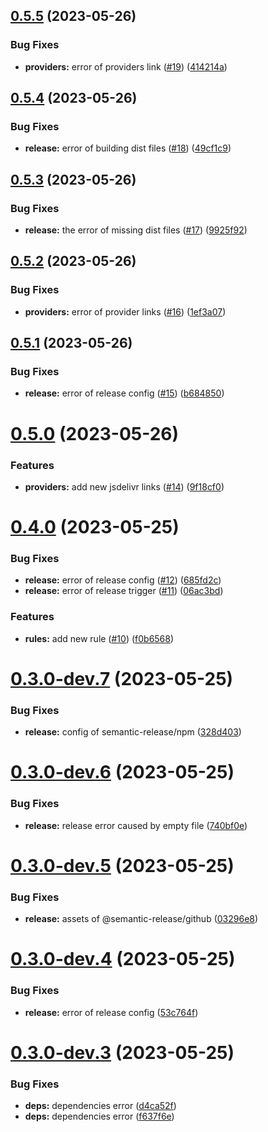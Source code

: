 ## [0.5.5](https://github.com/onemoon/rule-sets/compare/v0.5.4...v0.5.5) (2023-05-26)


### Bug Fixes

* **providers:** error of providers link ([#19](https://github.com/onemoon/rule-sets/issues/19)) ([414214a](https://github.com/onemoon/rule-sets/commit/414214a876a1265553e428b2f018f21d9cc873e5))

## [0.5.4](https://github.com/onemoon/rule-sets/compare/v0.5.3...v0.5.4) (2023-05-26)


### Bug Fixes

* **release:** error of building dist files ([#18](https://github.com/onemoon/rule-sets/issues/18)) ([49cf1c9](https://github.com/onemoon/rule-sets/commit/49cf1c9427f2e5d42ad7ecf491d4c8261165d7c8))

## [0.5.3](https://github.com/onemoon/rule-sets/compare/v0.5.2...v0.5.3) (2023-05-26)


### Bug Fixes

* **release:** the error of missing dist files ([#17](https://github.com/onemoon/rule-sets/issues/17)) ([9925f92](https://github.com/onemoon/rule-sets/commit/9925f92c1bd1fcb5b19bad64982ab497ce5f9070))

## [0.5.2](https://github.com/onemoon/rule-sets/compare/v0.5.1...v0.5.2) (2023-05-26)


### Bug Fixes

* **providers:** error of provider links ([#16](https://github.com/onemoon/rule-sets/issues/16)) ([1ef3a07](https://github.com/onemoon/rule-sets/commit/1ef3a07fa55ea1a34716dde125294ba9d0cb7fe6))

## [0.5.1](https://github.com/onemoon/rule-sets/compare/v0.5.0...v0.5.1) (2023-05-26)


### Bug Fixes

* **release:** error of release config ([#15](https://github.com/onemoon/rule-sets/issues/15)) ([b684850](https://github.com/onemoon/rule-sets/commit/b684850a185cfa24d2f23a24b53f3e9d3cc21ccb))

# [0.5.0](https://github.com/onemoon/rule-sets/compare/v0.4.0...v0.5.0) (2023-05-26)


### Features

* **providers:** add new jsdelivr links  ([#14](https://github.com/onemoon/rule-sets/issues/14)) ([9f18cf0](https://github.com/onemoon/rule-sets/commit/9f18cf0a47adc29a4510a27857ced0e2870721e6))

# [0.4.0](https://github.com/onemoon/rule-sets/compare/v0.3.0...v0.4.0) (2023-05-25)


### Bug Fixes

* **release:** error of release config ([#12](https://github.com/onemoon/rule-sets/issues/12)) ([685fd2c](https://github.com/onemoon/rule-sets/commit/685fd2c4fb12078302bbb8786841f478d69c9b3a))
* **release:** error of release trigger ([#11](https://github.com/onemoon/rule-sets/issues/11)) ([06ac3bd](https://github.com/onemoon/rule-sets/commit/06ac3bd0986cf143a593ec1fb26ba16337eb728a))


### Features

* **rules:** add new rule ([#10](https://github.com/onemoon/rule-sets/issues/10)) ([f0b6568](https://github.com/onemoon/rule-sets/commit/f0b6568f0dfced5cd9bef2e69f9af4d3a0c96469))

# [0.3.0-dev.7](https://github.com/onemoon/rule-sets/compare/v0.3.0-dev.6...v0.3.0-dev.7) (2023-05-25)


### Bug Fixes

* **release:** config of semantic-release/npm ([328d403](https://github.com/onemoon/rule-sets/commit/328d4034d06cb7b80de4d4353f6a7d98775298fe))

# [0.3.0-dev.6](https://github.com/onemoon/rule-sets/compare/v0.3.0-dev.5...v0.3.0-dev.6) (2023-05-25)


### Bug Fixes

* **release:** release error caused by empty file ([740bf0e](https://github.com/onemoon/rule-sets/commit/740bf0ea590bc822d269d08518109efdcd1fd597))

# [0.3.0-dev.5](https://github.com/onemoon/rule-sets/compare/v0.3.0-dev.4...v0.3.0-dev.5) (2023-05-25)


### Bug Fixes

* **release:** assets of @semantic-release/github ([03296e8](https://github.com/onemoon/rule-sets/commit/03296e8e8d0b11ea984cfeec019284f6df375828))

# [0.3.0-dev.4](https://github.com/onemoon/rule-sets/compare/v0.3.0-dev.3...v0.3.0-dev.4) (2023-05-25)


### Bug Fixes

* **release:** error of release config ([53c764f](https://github.com/onemoon/rule-sets/commit/53c764fc8d923c01a3d3415d0904aade312b65b8))

# [0.3.0-dev.3](https://github.com/onemoon/rule-sets/compare/v0.3.0-dev.2...v0.3.0-dev.3) (2023-05-25)


### Bug Fixes

* **deps:** dependencies error ([d4ca52f](https://github.com/onemoon/rule-sets/commit/d4ca52f2eb6b0a95bed383c1acf479cc59af1839))
* **deps:** dependencies error ([f637f6e](https://github.com/onemoon/rule-sets/commit/f637f6ecff1339c1db60386d20266960555593d5))
